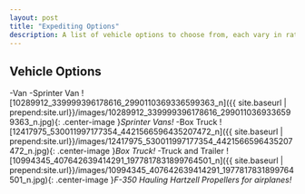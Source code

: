 ```yaml
---
layout: post
title: "Expediting Options"
description: A list of vehicle options to choose from, each vary in rates.
---
```


## Vehicle Options

  -Van
  -Sprinter Van
    ![10289912_339999396178616_2990110369336599363_n]({{ site.baseurl | prepend:site.url}}/images/10289912_339999396178616_2990110369336599363_n.jpg){: .center-image }*Sprinter Vans!*
  -Box Truck
    ![12417975_530011997177354_4421566596435207472_n]({{ site.baseurl | prepend:site.url}}/images/12417975_530011997177354_4421566596435207472_n.jpg){: .center-image }*Box Truck!*
  -Truck and Trailer
  ![10994345_407642639414291_1977817831899764501_n]({{ site.baseurl | prepend:site.url}}/images/10994345_407642639414291_1977817831899764501_n.jpg){: .center-image }*F-350 Hauling Hartzell Propellers for airplanes!*

